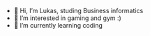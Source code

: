 - 👋 Hi, I’m Lukas, studing Business informatics
- 👀 I’m interested in gaming and gym :) 
- 🌱 I’m currently learning coding

<!---
LukasPowroznik/LukasPowroznik is a ✨ special ✨ repository because its `README.md` (this file) appears on your GitHub profile.
You can click the Preview link to take a look at your changes.
--->
